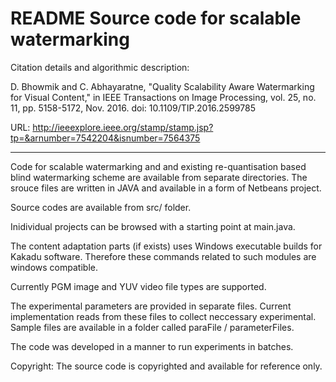 # README Source code for scalable watermarking

Citation details and algorithmic description: 

D. Bhowmik and C. Abhayaratne, "Quality Scalability Aware Watermarking for Visual Content," in IEEE Transactions on Image Processing, vol. 25, no. 11, pp. 5158-5172, Nov. 2016.
doi: 10.1109/TIP.2016.2599785

URL: http://ieeexplore.ieee.org/stamp/stamp.jsp?tp=&arnumber=7542204&isnumber=7564375

----
Code for scalable watermarking and and existing re-quantisation based blind watermarking scheme are available from separate directories. The srouce files are written in JAVA and available in a form of Netbeans project. 

Source codes are available from src/ folder. 

Inidividual projects can be browsed with a starting point at main.java. 

The content adaptation parts (if exists) uses Windows executable builds for Kakadu software. Therefore these commands related to such modules are windows compatible. 

Currently PGM image and YUV video file types are supported. 

The experimental parameters are provided in separate files. Current implementation reads from these files to collect neccessary experimental. Sample files are available in a folder called paraFile / parameterFiles. 

The code was developed in a manner to run experiments in batches. 

Copyright: The source code is copyrighted and available for reference only.   
